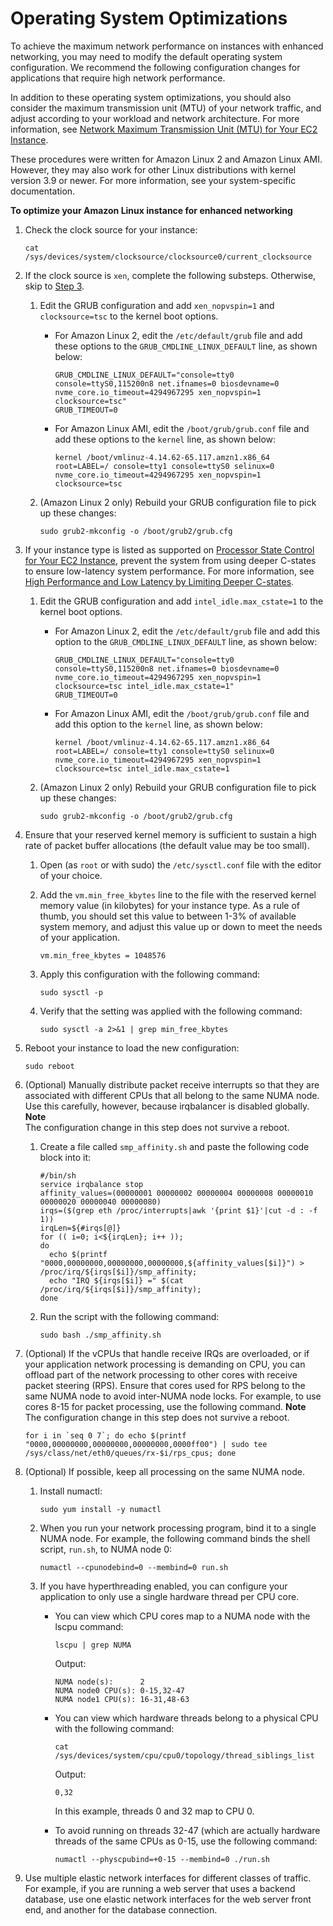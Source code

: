 # Operating System Optimizations<a name="enhanced-networking-os"></a>

To achieve the maximum network performance on instances with enhanced networking, you may need to modify the default operating system configuration\. We recommend the following configuration changes for applications that require high network performance\.

In addition to these operating system optimizations, you should also consider the maximum transmission unit \(MTU\) of your network traffic, and adjust according to your workload and network architecture\. For more information, see [Network Maximum Transmission Unit \(MTU\) for Your EC2 Instance](network_mtu.md)\.

These procedures were written for Amazon Linux 2 and Amazon Linux AMI\. However, they may also work for other Linux distributions with kernel version 3\.9 or newer\. For more information, see your system\-specific documentation\.

**To optimize your Amazon Linux instance for enhanced networking**

1. Check the clock source for your instance:

   ```
   cat /sys/devices/system/clocksource/clocksource0/current_clocksource
   ```

1. If the clock source is `xen`, complete the following substeps\. Otherwise, skip to [Step 3](#post-xen-step)\.

   1. Edit the GRUB configuration and add `xen_nopvspin=1` and `clocksource=tsc` to the kernel boot options\.
      + For Amazon Linux 2, edit the `/etc/default/grub` file and add these options to the `GRUB_CMDLINE_LINUX_DEFAULT` line, as shown below:

        ```
        GRUB_CMDLINE_LINUX_DEFAULT="console=tty0 console=ttyS0,115200n8 net.ifnames=0 biosdevname=0 nvme_core.io_timeout=4294967295 xen_nopvspin=1 clocksource=tsc"
        GRUB_TIMEOUT=0
        ```
      + For Amazon Linux AMI, edit the `/boot/grub/grub.conf` file and add these options to the `kernel` line, as shown below:

        ```
        kernel /boot/vmlinuz-4.14.62-65.117.amzn1.x86_64 root=LABEL=/ console=tty1 console=ttyS0 selinux=0 nvme_core.io_timeout=4294967295 xen_nopvspin=1 clocksource=tsc
        ```

   1. \(Amazon Linux 2 only\) Rebuild your GRUB configuration file to pick up these changes:

      ```
      sudo grub2-mkconfig -o /boot/grub2/grub.cfg
      ```

1. <a name="post-xen-step"></a>If your instance type is listed as supported on [Processor State Control for Your EC2 Instance](processor_state_control.md), prevent the system from using deeper C\-states to ensure low\-latency system performance\. For more information, see [High Performance and Low Latency by Limiting Deeper C\-states](processor_state_control.md#c-states)\.

   1. Edit the GRUB configuration and add `intel_idle.max_cstate=1` to the kernel boot options\.
      + For Amazon Linux 2, edit the `/etc/default/grub` file and add this option to the `GRUB_CMDLINE_LINUX_DEFAULT` line, as shown below:

        ```
        GRUB_CMDLINE_LINUX_DEFAULT="console=tty0 console=ttyS0,115200n8 net.ifnames=0 biosdevname=0 nvme_core.io_timeout=4294967295 xen_nopvspin=1 clocksource=tsc intel_idle.max_cstate=1"
        GRUB_TIMEOUT=0
        ```
      + For Amazon Linux AMI, edit the `/boot/grub/grub.conf` file and add this option to the `kernel` line, as shown below:

        ```
        kernel /boot/vmlinuz-4.14.62-65.117.amzn1.x86_64 root=LABEL=/ console=tty1 console=ttyS0 selinux=0 nvme_core.io_timeout=4294967295 xen_nopvspin=1 clocksource=tsc intel_idle.max_cstate=1
        ```

   1. \(Amazon Linux 2 only\) Rebuild your GRUB configuration file to pick up these changes:

      ```
      sudo grub2-mkconfig -o /boot/grub2/grub.cfg
      ```

1. Ensure that your reserved kernel memory is sufficient to sustain a high rate of packet buffer allocations \(the default value may be too small\)\.

   1. Open \(as `root` or with sudo\) the `/etc/sysctl.conf` file with the editor of your choice\.

   1. Add the `vm.min_free_kbytes` line to the file with the reserved kernel memory value \(in kilobytes\) for your instance type\. As a rule of thumb, you should set this value to between 1\-3% of available system memory, and adjust this value up or down to meet the needs of your application\.

      ```
      vm.min_free_kbytes = 1048576
      ```

   1. Apply this configuration with the following command:

      ```
      sudo sysctl -p
      ```

   1. Verify that the setting was applied with the following command:

      ```
      sudo sysctl -a 2>&1 | grep min_free_kbytes
      ```

1. Reboot your instance to load the new configuration:

   ```
   sudo reboot
   ```

1. \(Optional\) Manually distribute packet receive interrupts so that they are associated with different CPUs that all belong to the same NUMA node\. Use this carefully, however, because irqbalancer is disabled globally\.
**Note**  
The configuration change in this step does not survive a reboot\.

   1. Create a file called `smp_affinity.sh` and paste the following code block into it:

      ```
      #/bin/sh
      service irqbalance stop
      affinity_values=(00000001 00000002 00000004 00000008 00000010 00000020 00000040 00000080)
      irqs=($(grep eth /proc/interrupts|awk '{print $1}'|cut -d : -f 1))
      irqLen=${#irqs[@]}
      for (( i=0; i<${irqLen}; i++ ));
      do
        echo $(printf "0000,00000000,00000000,00000000,${affinity_values[$i]}") > /proc/irq/${irqs[$i]}/smp_affinity;
        echo "IRQ ${irqs[$i]} =" $(cat /proc/irq/${irqs[$i]}/smp_affinity);
      done
      ```

   1. Run the script with the following command:

      ```
      sudo bash ./smp_affinity.sh
      ```

1. \(Optional\) If the vCPUs that handle receive IRQs are overloaded, or if your application network processing is demanding on CPU, you can offload part of the network processing to other cores with receive packet steering \(RPS\)\. Ensure that cores used for RPS belong to the same NUMA node to avoid inter\-NUMA node locks\. For example, to use cores 8\-15 for packet processing, use the following command\.
**Note**  
The configuration change in this step does not survive a reboot\.

   ```
   for i in `seq 0 7`; do echo $(printf "0000,00000000,00000000,00000000,0000ff00") | sudo tee /sys/class/net/eth0/queues/rx-$i/rps_cpus; done
   ```

1. \(Optional\) If possible, keep all processing on the same NUMA node\.

   1. Install numactl:

      ```
      sudo yum install -y numactl
      ```

   1. When you run your network processing program, bind it to a single NUMA node\. For example, the following command binds the shell script, `run.sh`, to NUMA node 0:

      ```
      numactl --cpunodebind=0 --membind=0 run.sh
      ```

   1. If you have hyperthreading enabled, you can configure your application to only use a single hardware thread per CPU core\.
      + You can view which CPU cores map to a NUMA node with the lscpu command:

        ```
        lscpu | grep NUMA
        ```

        Output:

        ```
        NUMA node(s):      2
        NUMA node0 CPU(s): 0-15,32-47
        NUMA node1 CPU(s): 16-31,48-63
        ```
      + You can view which hardware threads belong to a physical CPU with the following command:

        ```
        cat /sys/devices/system/cpu/cpu0/topology/thread_siblings_list
        ```

        Output:

        ```
        0,32
        ```

        In this example, threads 0 and 32 map to CPU 0\.
      + To avoid running on threads 32\-47 \(which are actually hardware threads of the same CPUs as 0\-15, use the following command:

        ```
        numactl --physcpubind=+0-15 --membind=0 ./run.sh
        ```

1. Use multiple elastic network interfaces for different classes of traffic\. For example, if you are running a web server that uses a backend database, use one elastic network interfaces for the web server front end, and another for the database connection\.